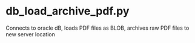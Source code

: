 # db_load_archive_pdf.py
Connects to oracle dB, loads PDF files as BLOB, archives raw PDF files to new server location 
